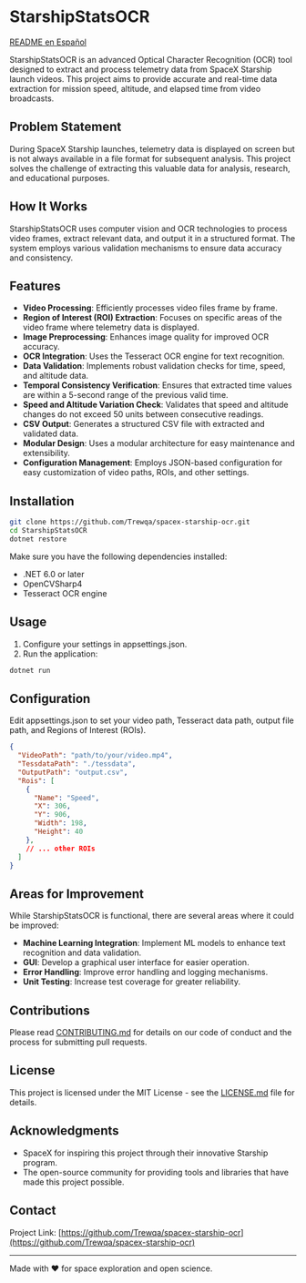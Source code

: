 # StarshipStatsOCR

[README en Español](https://github.com/Trewqa/spacex-starship-ocr/blob/master/README_es.md)

StarshipStatsOCR is an advanced Optical Character Recognition (OCR) tool designed to extract and process telemetry data from SpaceX Starship launch videos. This project aims to provide accurate and real-time data extraction for mission speed, altitude, and elapsed time from video broadcasts.

## Problem Statement

During SpaceX Starship launches, telemetry data is displayed on screen but is not always available in a file format for subsequent analysis. This project solves the challenge of extracting this valuable data for analysis, research, and educational purposes.

## How It Works

StarshipStatsOCR uses computer vision and OCR technologies to process video frames, extract relevant data, and output it in a structured format. The system employs various validation mechanisms to ensure data accuracy and consistency.

## Features

- **Video Processing**: Efficiently processes video files frame by frame.
- **Region of Interest (ROI) Extraction**: Focuses on specific areas of the video frame where telemetry data is displayed.
- **Image Preprocessing**: Enhances image quality for improved OCR accuracy.
- **OCR Integration**: Uses the Tesseract OCR engine for text recognition.
- **Data Validation**: Implements robust validation checks for time, speed, and altitude data.
- **Temporal Consistency Verification**: Ensures that extracted time values are within a 5-second range of the previous valid time.
- **Speed and Altitude Variation Check**: Validates that speed and altitude changes do not exceed 50 units between consecutive readings.
- **CSV Output**: Generates a structured CSV file with extracted and validated data.
- **Modular Design**: Uses a modular architecture for easy maintenance and extensibility.
- **Configuration Management**: Employs JSON-based configuration for easy customization of video paths, ROIs, and other settings.

## Installation

```bash
git clone https://github.com/Trewqa/spacex-starship-ocr.git
cd StarshipStatsOCR
dotnet restore
```

Make sure you have the following dependencies installed:
- .NET 6.0 or later
- OpenCVSharp4
- Tesseract OCR engine

## Usage

1. Configure your settings in appsettings.json.
2. Run the application:

```bash
dotnet run
```

## Configuration

Edit appsettings.json to set your video path, Tesseract data path, output file path, and Regions of Interest (ROIs).

```json
{
  "VideoPath": "path/to/your/video.mp4",
  "TessdataPath": "./tessdata",
  "OutputPath": "output.csv",
  "Rois": [
    {
      "Name": "Speed",
      "X": 306,
      "Y": 906,
      "Width": 198,
      "Height": 40
    },
    // ... other ROIs
  ]
}
```

## Areas for Improvement

While StarshipStatsOCR is functional, there are several areas where it could be improved:

- **Machine Learning Integration**: Implement ML models to enhance text recognition and data validation.
- **GUI**: Develop a graphical user interface for easier operation.
- **Error Handling**: Improve error handling and logging mechanisms.
- **Unit Testing**: Increase test coverage for greater reliability.

## Contributions

Please read [CONTRIBUTING.md](CONTRIBUTING.md) for details on our code of conduct and the process for submitting pull requests.

## License

This project is licensed under the MIT License - see the [LICENSE.md](LICENSE.md) file for details.

## Acknowledgments

- SpaceX for inspiring this project through their innovative Starship program.
- The open-source community for providing tools and libraries that have made this project possible.

## Contact

Project Link: [https://github.com/Trewqa/spacex-starship-ocr](https://github.com/Trewqa/spacex-starship-ocr)

---

Made with ❤️ for space exploration and open science.
